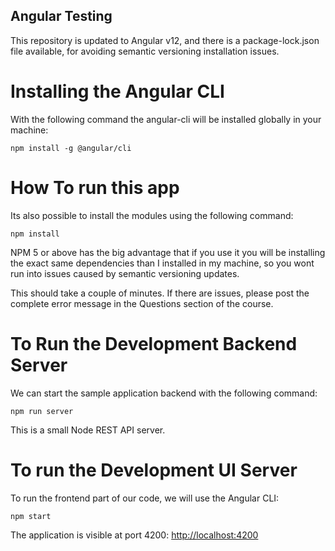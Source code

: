 
## Angular Testing

This repository is updated to Angular v12, and there is a  package-lock.json file available, for avoiding semantic versioning installation issues.

# Installing the Angular CLI

With the following command the angular-cli will be installed globally in your machine:

    npm install -g @angular/cli 


# How To run this app

Its also possible to install the modules using the following command:

    npm install 

NPM 5 or above has the big advantage that if you use it you will be installing the exact same dependencies than I installed in my machine, so you wont run into issues caused by semantic versioning updates.

This should take a couple of minutes. If there are issues, please post the complete error message in the Questions section of the course.

# To Run the Development Backend Server

We can start the sample application backend with the following command:

    npm run server

This is a small Node REST API server.

# To run the Development UI Server

To run the frontend part of our code, we will use the Angular CLI:

    npm start 

The application is visible at port 4200: [http://localhost:4200](http://localhost:4200)